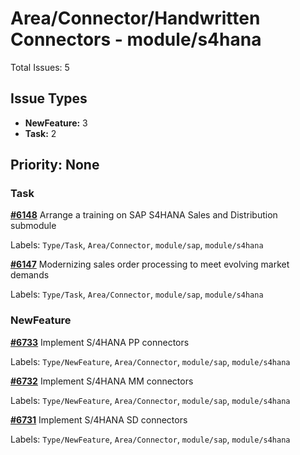 # Area/Connector/Handwritten Connectors - module/s4hana

Total Issues: 5

## Issue Types

- **NewFeature:** 3
- **Task:** 2

## Priority: None

### Task

**[#6148](https://github.com/ballerina-platform/ballerina-library/issues/6148)** Arrange a training on SAP S4HANA Sales and Distribution submodule

Labels: `Type/Task`, `Area/Connector`, `module/sap`, `module/s4hana`

**[#6147](https://github.com/ballerina-platform/ballerina-library/issues/6147)** Modernizing sales order processing to meet evolving market demands 

Labels: `Type/Task`, `Area/Connector`, `module/sap`, `module/s4hana`

### NewFeature

**[#6733](https://github.com/ballerina-platform/ballerina-library/issues/6733)** Implement S/4HANA PP connectors

Labels: `Type/NewFeature`, `Area/Connector`, `module/sap`, `module/s4hana`

**[#6732](https://github.com/ballerina-platform/ballerina-library/issues/6732)** Implement S/4HANA MM connectors

Labels: `Type/NewFeature`, `Area/Connector`, `module/sap`, `module/s4hana`

**[#6731](https://github.com/ballerina-platform/ballerina-library/issues/6731)** Implement S/4HANA SD connectors

Labels: `Type/NewFeature`, `Area/Connector`, `module/sap`, `module/s4hana`

